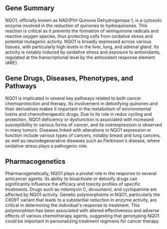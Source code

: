 ## Gene Summary
NQO1, officially known as NAD(P)H Quinone Dehydrogenase 1, is a cytosolic enzyme involved in the reduction of quinones to hydroquinones. This reaction is critical as it prevents the formation of semiquinone radicals and reactive oxygen species, thus protecting cells from oxidative stress and potential mutagenic activity. NQO1 is broadly expressed across various tissues, with particularly high levels in the liver, lung, and adrenal gland. Its activity is notably induced by oxidative stress and exposure to antioxidants, regulated at the transcriptional level by the antioxidant response element (ARE).

## Gene Drugs, Diseases, Phenotypes, and Pathways
NQO1 is implicated in several key pathways related to both cancer chemoprotection and therapy. Its involvement in detoxifying quinones and their derivatives makes it important in the metabolism of environmental toxins and chemotherapeutic drugs. Due to its role in redox cycling and protection, NQO1 deficiency or dysfunction is associated with increased susceptibility to various forms of cancer, and its overexpression is observed in many tumors. Diseases linked with alterations in NQO1 expression or function include various types of cancers, notably breast and lung cancers, as well as neurodegenerative diseases such as Parkinson's disease, where oxidative stress plays a pathogenic role.

## Pharmacogenetics
Pharmacogenetically, NQO1 plays a pivotal role in the response to several anticancer agents. Its ability to bioactivate or detoxify drugs can significantly influence the efficacy and toxicity profiles of specific treatments. Drugs such as mitomycin C, dicoumarol, and cyclopamine are affected by NQO1 activity. Genetic polymorphisms in NQO1, particularly the C609T variant that leads to a substantial reduction in enzyme activity, are critical in determining the individual's response to treatment. This polymorphism has been associated with altered effectiveness and adverse effects of various chemotherapy agents, suggesting that genotyping NQO1 could be important in personalizing treatment regimens for cancer therapy.